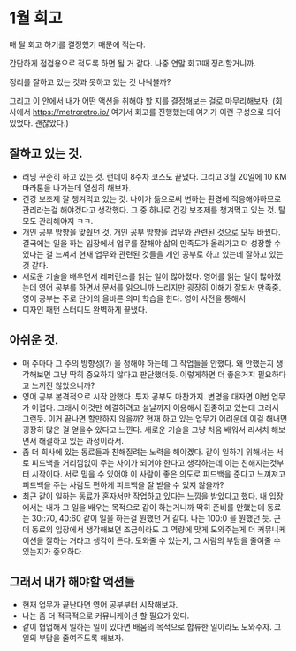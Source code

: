 # 1월 회고 

매 달 회고 하기를 결정했기 때문에 적는다. 

간단하게 점검용으로 적도록 하면 될 거 같다. 나중 연말 회고때 정리할거니까.

정리를 잘하고 있는 것과 못하고 있는 것 나눠볼까? 

그리고 이 안에서 내가 어떤 액션을 취해야 할 지를 결정해보는 걸로 마무리해보자. (회사에서 https://metroretro.io/ 여기서 회고를 진행했는데 여기가 이런 구성으로 되어있었다. 괜찮았다.)

## 잘하고 있는 것.

- 러닝 꾸준히 하고 있는 것. 런데이 8주차 코스도 끝냈다. 그리고 3월 20일에 10 KM 마라톤을 나가는데 열심히 해보자. 
- 건강 보조제 잘 챙겨먹고 있는 것. 나이가 듦으로써 변하는 환경에 적응해야하므로 관리라는걸 해야겠다고 생각했다. 그 중 하나로 건강 보조제를 챙겨먹고 있는 것. 탈모도 관리해야지 ㅋㅋ. 
- 개인 공부 방향을 맞췄던 것. 개인 공부 방향을 업무와 관련된 것으로 모두 바꿨다. 결국에는 일을 하는 입장에서 업무를 잘해야 삶의 만족도가 올라가고 뎌 성장할 수 있다는 걸 느껴서 현재 업무와 관련된 것들을 개인 공부로 하고 있는데 잘하고 있는 것 같다. 
- 새로운 기술을 배우면서 레퍼런스를 읽는 일이 많아졌다. 영어를 읽는 일이 많아졌는데 영어 공부를 하면서 문서를 읽으니까 느리지만 굉장히 이해가 잘되서 만족중. 영어 공부는 주로 단어의 올바른 의미 학습을 한다. 영어 사전을 통해서
- 디자인 패턴 스터디도 완벽하게 끝냈다.

## 아쉬운 것. 

- 매 주마다 그 주의 방향성(?) 을 정해야 하는데 그 작업들을 안했다. 왜 안했는지 생각해보면 그냥 딱히  중요하지 않다고 판단했더듯. 이렇게하면 더 좋은거지 필요하다고 느끼진 않았으니까?
- 영어 공부 본격적으로 시작 안했다. 투자 공부도 마찬가지. 변명을 대자면 이번 업무가 어렵다. 그래서 이것만 해결하려고 설날까지 이용해서 집중하고 있는데 그래서 그런듯. 이거 끝나면 할만하지 않을까? 현재 하고 있는 업무가 어려운데 이걸 해내면 굉장히 많은 걸 얻을수 있다고 느낀다. 새로운 기술을 그냥 처음 배워서 리서치 해보면서 해결하고 있는 과정이라서.
- 좀 더 회사에 있는 동료들과 친해질려는 노력을 해야곘다. 같이 일하기 위해서는 서로 피드백을 거리낌없이 주는 사이가 되어야 한다고 생각하는데 이는 친해지는것부터 시작이다. 서로 믿을 수 있어야 이 사람이 좋은 의도로 피드백을 준다고 느껴져고 피드백을 주는 사람도 편하게 피드백을 잘 받을 수 있지 않을까?
- 최근 같이 일하는 동료가 혼자서만 작업하고 있다는 느낌을 받았다고 했다. 내 입장에서는 내가 그 일을 배우는 목적으로 같이 하는거니까 딱히 준비를 안했는데 동료는 30::70, 40:60 같이 일을 하는걸 원했던 거 같다. 나는 100:0 을 원했던 듯. 근데 동료의 입장에서 생각해보면 조금이라도 그 역량에 맞게 도와주는게 더 커뮤니케이션을 잘하는 거라고 생각이 든다. 도와줄 수 있는지, 그 사람의 부담을 줄여줄 수 있는지가 중요하다.  


## 그래서 내가 해야할 액션들

- 현재 업무가 끝난다면 영어 공부부터 시작해보자. 
- 나는 좀 더 적극적으로 커뮤니케이션 할 필요가 있다. 
- 같이 협업해서 일하는 일이 있다면 배움의 목적으로 합류한 일이라도 도와주자. 그 일의 부담을 줄여주도록 해보자.